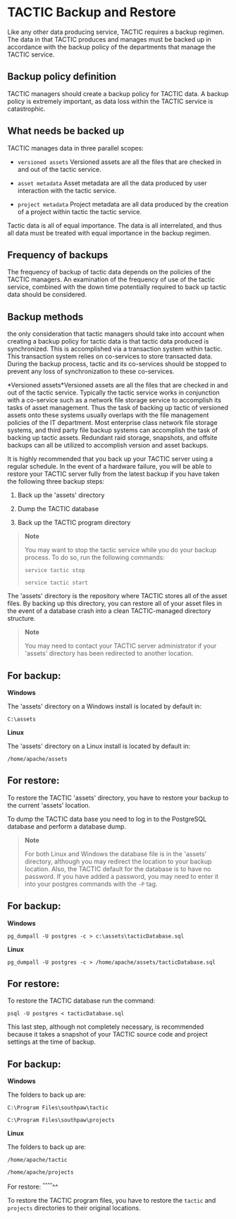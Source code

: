# TACTIC Backup and Restore

Like any other data producing service, TACTIC requires a backup regimen.
The data in that TACTIC produces and manages must be backed up in
accordance with the backup policy of the departments that manage the
TACTIC service.

## Backup policy definition

TACTIC managers should create a backup policy
for TACTIC data. A backup policy is extremely important, as data loss
within the TACTIC service is catastrophic.

## What needs be backed up

TACTIC manages data in three parallel scopes:

-   `versioned assets` Versioned assets are all the files that are checked
    in and out of the tactic service.

-   `asset metadata` Asset metadata are all the data produced by user
    interaction with the tactic service.

-   `project metadata` Project metadata are all data produced by the
    creation of a project within tactic the tactic service.

Tactic data is all of equal importance. The data is all interrelated,
and thus all data must be treated with equal importance in the backup
regimen.

## Frequency of backups

The frequency of backup of tactic data depends on
the policies of the TACTIC managers. An examination of the frequency of
use of the tactic service, combined with the down time potentially
required to back up tactic data should be considered.

## Backup methods

the only consideration that tactic managers should take
into account when creating a backup policy for tactic data is that
tactic data produced is synchronized. This is accomplished via a
transaction system within tactic. This transaction system relies on
co-services to store transacted data. During the backup process, tactic
and its co-services should be stopped to prevent any loss of
synchronization to these co-services.

\*Versioned assets\*Versioned assets are all the files that are checked in
and out of the tactic service. Typically the tactic service works in
conjunction with a co-service such as a network file storage service to
accomplish its tasks of asset management. Thus the task of backing up
tactic of versioned assets onto these systems usually overlaps with the
file management policies of the IT department. Most enterprise class
network file storage systems, and third party file backup systems can
accomplish the task of backing up tactic assets. Redundant raid storage,
snapshots, and offsite backups can all be utilized to accomplish version
and asset backups.

It is highly recommended that you back up your TACTIC server using a
regular schedule. In the event of a hardware failure, you will be able
to restore your TACTIC server fully from the latest backup if you have
taken the following three backup steps:

1.  Back up the 'assets' directory

2.  Dump the TACTIC database

3.  Back up the TACTIC program directory

> **Note**
>
> You may want to stop the tactic service while you do your backup
> process. To do so, run the following commands:
>
> `service tactic stop`
>
> `service tactic start`

The 'assets' directory is the repository where TACTIC stores all of the
asset files. By backing up this directory, you can restore all of your
asset files in the event of a database crash into a clean TACTIC-managed
directory structure.

> **Note**
>
> You may need to contact your TACTIC server administrator if your
> 'assets' directory has been redirected to another location.

## For backup:

**Windows**

The 'assets' directory on a Windows install is located by default in:

`C:\assets`

**Linux**

The 'assets' directory on a Linux install is located by default in:

`/home/apache/assets`

## For restore:

To restore the TACTIC 'assets' directory, you have to restore your
backup to the current 'assets' location.

To dump the TACTIC data base you need to log in to the PostgreSQL
database and perform a database dump.

> **Note**
>
> For both Linux and Windows the database file is in the 'assets'
> directory, although you may redirect the location to your backup
> location. Also, the TACTIC default for the database is to have no
> password. If you have added a password, you may need to enter it into
> your postgres commands with the `-P` tag.

## For backup:

**Windows**

`pg_dumpall -U postgres -c > c:\assets\tacticDatabase.sql`

**Linux**

`pg_dumpall -U postgres -c > /home/apache/assets/tacticDatabase.sql`

## For restore:

To restore the TACTIC database run the command:

`psql -U postgres < tacticDatabase.sql`

This last step, although not completely necessary, is recommended
because it takes a snapshot of your TACTIC source code and project
settings at the time of backup.

## For backup:

**Windows**

The folders to back up are:

`C:\Program Files\southpaw\tactic`

`C:\Program Files\southpaw\projects`

**Linux**

The folders to back up are:

`/home/apache/tactic`

`/home/apache/projects`

For restore:
<sup>^^^^</sup>^^

To restore the TACTIC program files, you have to restore the `tactic`
and `projects` directories to their original locations.
